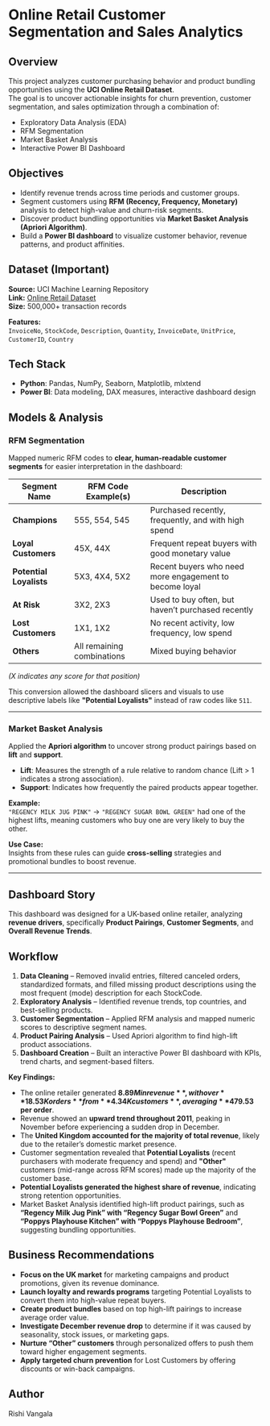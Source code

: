 # Online Retail Customer Segmentation and Sales Analytics

## Overview
This project analyzes customer purchasing behavior and product bundling opportunities using the **UCI Online Retail Dataset**.  
The goal is to uncover actionable insights for churn prevention, customer segmentation, and sales optimization through a combination of:
- Exploratory Data Analysis (EDA)
- RFM Segmentation
- Market Basket Analysis
- Interactive Power BI Dashboard

## Objectives
- Identify revenue trends across time periods and customer groups.
- Segment customers using **RFM (Recency, Frequency, Monetary)** analysis to detect high-value and churn-risk segments.
- Discover product bundling opportunities via **Market Basket Analysis (Apriori Algorithm)**.
- Build a **Power BI dashboard** to visualize customer behavior, revenue patterns, and product affinities.

## Dataset (Important)
**Source:** UCI Machine Learning Repository  
**Link:** [Online Retail Dataset](https://archive.ics.uci.edu/dataset/352/online+retail)  
**Size:** 500,000+ transaction records  

**Features:**  
`InvoiceNo`, `StockCode`, `Description`, `Quantity`, `InvoiceDate`, `UnitPrice`, `CustomerID`, `Country`

## Tech Stack
- **Python**: Pandas, NumPy, Seaborn, Matplotlib, mlxtend
- **Power BI**: Data modeling, DAX measures, interactive dashboard design

## Models & Analysis

### RFM Segmentation
Mapped numeric RFM codes to **clear, human-readable customer segments** for easier interpretation in the dashboard:

| Segment Name        | RFM Code Example(s) | Description |
|---------------------|--------------------|-------------|
| **Champions**       | 555, 554, 545      | Purchased recently, frequently, and with high spend |
| **Loyal Customers** | 45X, 44X           | Frequent repeat buyers with good monetary value |
| **Potential Loyalists** | 5X3, 4X4, 5X2   | Recent buyers who need more engagement to become loyal |
| **At Risk**         | 3X2, 2X3           | Used to buy often, but haven’t purchased recently |
| **Lost Customers**  | 1X1, 1X2           | No recent activity, low frequency, low spend |
| **Others**          | All remaining combinations | Mixed buying behavior |

*(X indicates any score for that position)*

This conversion allowed the dashboard slicers and visuals to use descriptive labels like **"Potential Loyalists"** instead of raw codes like `511`.

---

### Market Basket Analysis
Applied the **Apriori algorithm** to uncover strong product pairings based on **lift** and **support**.

- **Lift**: Measures the strength of a rule relative to random chance (Lift > 1 indicates a strong association).  
- **Support**: Indicates how frequently the paired products appear together.

**Example:**  
`"REGENCY MILK JUG PINK"` → `"REGENCY SUGAR BOWL GREEN"` had one of the highest lifts, meaning customers who buy one are very likely to buy the other.

**Use Case:**  
Insights from these rules can guide **cross-selling** strategies and promotional bundles to boost revenue.

---

## Dashboard Story
This dashboard was designed for a UK-based online retailer, analyzing **revenue drivers**, specifically **Product Pairings**, **Customer Segments**, and **Overall Revenue Trends**.

## Workflow
1. **Data Cleaning** – Removed invalid entries, filtered canceled orders, standardized formats, and filled missing product descriptions using the most frequent (mode) description for each StockCode.
2. **Exploratory Analysis** – Identified revenue trends, top countries, and best-selling products.
3. **Customer Segmentation** – Applied RFM analysis and mapped numeric scores to descriptive segment names.
4. **Product Pairing Analysis** – Used Apriori algorithm to find high-lift product associations.
5. **Dashboard Creation** – Built an interactive Power BI dashboard with KPIs, trend charts, and segment-based filters.

**Key Findings:**
- The online retailer generated **$8.89M in revenue**, with over **18.53K orders** from **4.34K customers**, averaging **$479.53 per order**.
- Revenue showed an **upward trend throughout 2011**, peaking in November before experiencing a sudden drop in December.
- The **United Kingdom accounted for the majority of total revenue**, likely due to the retailer’s domestic market presence.
- Customer segmentation revealed that **Potential Loyalists** (recent purchasers with moderate frequency and spend) and **"Other"** customers (mid-range across RFM scores) made up the majority of the customer base.
- **Potential Loyalists generated the highest share of revenue**, indicating strong retention opportunities.
- Market Basket Analysis identified high-lift product pairings, such as **“Regency Milk Jug Pink” with “Regency Sugar Bowl Green”** and **“Poppys Playhouse Kitchen” with “Poppys Playhouse Bedroom”**, suggesting bundling opportunities.

## Business Recommendations
- **Focus on the UK market** for marketing campaigns and product promotions, given its revenue dominance.
- **Launch loyalty and rewards programs** targeting Potential Loyalists to convert them into high-value repeat buyers.
- **Create product bundles** based on top high-lift pairings to increase average order value.
- **Investigate December revenue drop** to determine if it was caused by seasonality, stock issues, or marketing gaps.
- **Nurture “Other” customers** through personalized offers to push them toward higher engagement segments.
- **Apply targeted churn prevention** for Lost Customers by offering discounts or win-back campaigns.

## Author
Rishi Vangala

